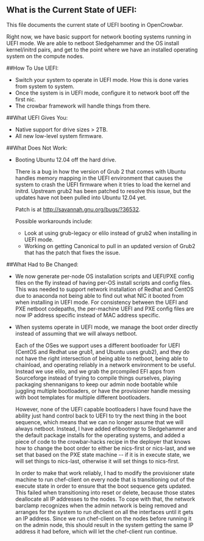 ## What is the Current State of UEFI:

This file documents the current state of UEFI booting in OpenCrowbar.

Right now, we have basic support for network booting systems running
in UEFI mode. We are able to netboot Sledgehammer and the OS install
kernel/initrd pairs, and get to the point where we have an installed
operating system on the compute nodes.

##How To Use UEFI:
 * Switch your system to operate in UEFI mode.  How this is done
   varies from system to system.
 * Once the system is in UEFI mode, configure it to network boot off
   the first nic.
 * The crowbar framework will handle things from there.

##What UEFI Gives You:
 * Native support for drive sizes > 2TB.
 * All new low-level system firmware.

##What Does Not Work:
 * Booting Ubuntu 12.04 off the hard drive.

   There is a bug in how the version of Grub 2 that comes with Ubuntu
   handles memory mapping in the UEFI environment that causes the
   system to crash the UEFI firmware when it tries to load the kernel
   and initrd.  Upstream grub2 has been patched to resolve this issue,
   but the updates have not been pulled into Ubuntu 12.04 yet.

   Patch is at http://savannah.gnu.org/bugs/?36532.

   Possible workarounds include:
   * Look at using grub-legacy or elilo instead of grub2 when
     installing in UEFI mode.
   * Working on getting Canonical to pull in an updated version of
     Grub2 that has the patch that fixes the issue.

##What Had to Be Changed:

 * We now generate per-node OS installation scripts and UEFI/PXE
   config files on the fly instead of having per-OS install scripts
   and config files.  This was needed to support network installation
   of Redhat and CentOS due to anaconda not being able to find out
   what NIC it booted from when installing in UEFI mode.  For
   consistency between the UEFI and PXE netboot codepaths, the
   per-machine UEFI and PXE config files are now IP address specific
   instead of MAC address specific.

 * When systems operate in UEFI mode, we manage the boot order
   directly instead of assuming that we will always netboot.

   Each of the OSes we support uses a different bootloader for UEFI
   (CentOS and Redhat use grub1, and Ubuntu uses grub2), and they do
   not have the right intersection of being able to netboot, being
   able to chainload, and operating reliably in a network environment
   to be useful.  Instead we use elilo, and we grab the prcompiled EFI
   apps from Sourceforge instead of trying to compile things ourselves,
   playing packaging shennanigans to keep our admin node bootable
   while juggling multiple bootloaders, or have the provisioner handle
   messing with boot templates for multiple different bootloaders.

   However, none of the UEFI capable bootloaders I have found have the
   ability just hand control back to UEFI to try the next thing in the
   boot sequence, which means that we can no longer assume that we
   will always netboot. Instead, I have added efibootmgr to
   Sledgehammer and the default package installs for the operating
   systems, and added a piece of code to the crowbar-hacks recipe
   in the deployer that knows how to change the boot order to either
   be nics-first or nics-last, and we set that based on the PXE state
   machine -- if it is in execute state, we will set things to
   nics-last, otherwise it will set things to nics-first.

   In order to make that work reliably, I had to modify the
   provisioner state machine to run chef-client on every node that is
   transitioning out of the execute state in order to ensure that the
   boot sequence gets updated.  This failed when transitioning into
   reset or delete, because those states deallocate all IP addresses
   to the nodes.  To cope with that, the network barclamp recognizes
   when the admin network is being removed and arranges for the system
   to run dhclient on all the interfaces until it gets an IP address.
   Since we run chef-client on the nodes before running it on the
   admin node, this should result in the system getting the same IP
   address it had before, which will let the chef-client run continue.
